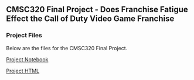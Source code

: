 ## CMSC320 Final Project - Does Franchise Fatigue Effect the Call of Duty Video Game Franchise

### Project Files

Below are the files for the CMSC320 Final Project.

[Project Notebook](https://github.com/awei5985/awei5985.github.io/blob/master/final.ipynb)

[Project HTML](http://htmlpreview.github.com/?https://github.com/awei5985/awei5985.github.io/blob/master/finalv2.html)
